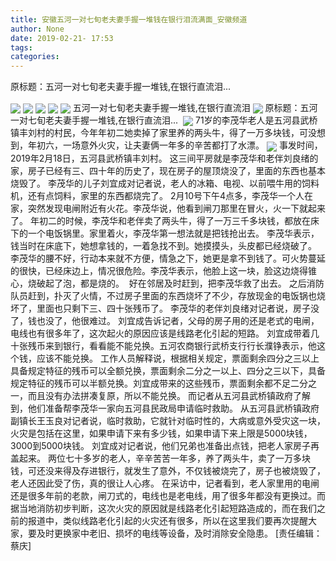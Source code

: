 ```yaml
---
title: 安徽五河一对七旬老夫妻手握一堆钱在银行泪流满面_安徽频道
author: None
date: 2019-02-21- 17:53
tags: 
categories: 
---
```

原标题：五河一对七旬老夫妻手握一堆钱,在银行直流泪... 
<!-- more -->
                
<img align="center" border="0" src="http://p1.ifengimg.com/fck/2019_08/5e3d854adbbf443_w720_h576.jpg" />
                
<img align="center" border="0" src="http://p1.ifengimg.com/fck/2019_08/25520a6a85b61ea_w720_h576.jpg" />
            
<img align="center" border="0" src="http://p1.ifengimg.com/fck/2019_08/01a2e3563ad0f05_w720_h576.jpg" />
<img align="center" border="0" src="http://p1.ifengimg.com/fck/2019_08/7ac696a77e23700_w720_h576.jpg" />
<img align="center" border="0" src="http://p1.ifengimg.com/fck/2019_08/c555167d5dc99c8_w720_h576.jpg" />
五河一对七旬老夫妻手握一堆钱,在银行直流泪
<img align="center" border="0" src="http://p1.ifengimg.com/fck/2019_08/aae464ad8d05ae4_w720_h576.jpg" />
原标题：五河一对七旬老夫妻手握一堆钱,在银行直流泪... 
<img align="center" border="0" src="http://p1.ifengimg.com/fck/2019_08/c10b87ef96968e3_w720_h576.jpg" />
71岁的李茂华老人是五河县武桥镇丰刘村的村民，今年年初二她卖掉了家里养的两头牛，得了一万多块钱，可没想到，年初六，一场意外火灾，让夫妻俩一年多的辛苦都打了水漂。
<img align="center" border="0" src="http://p2.ifengimg.com/a/2016/0810/204c433878d5cf9size1_w16_h16.png" />
事发时间，2019年2月18日，五河县武桥镇丰刘村。
这三间平房就是李茂华和老伴刘良绪的家，房子已经有三、四十年的历史了，现在房子的屋顶烧没了，里面的东西也基本烧毁了。
李茂华的儿子刘宜成对记者说，老人的冰箱、电视、以前喂牛用的饲料机，还有点饲料，家里的东西都烧完了。
2月10号下午4点多，李茂华一个人在家，突然发现电闸附近有火花。李茂华说，他看到闸刀那里在冒火，火一下就起来了。
年初二的时候，李茂华和老伴卖了两头牛，得了一万三千多块钱，都放在床下的一个电饭锅里。家里着火，李茂华第一想法就是把钱抢出去。
李茂华表示，钱当时在床底下，她想拿钱的，一着急找不到。她摸摸头，头皮都已经烧破了。
李茂华的腰不好，行动本来就不方便，情急之下，她更是拿不到钱了。可火势蔓延的很快，已经床边上，情况很危险。李茂华表示，他脸上这一块，脸这边烧得锥心，烧破起了泡，都是烧的。 
好在邻居及时赶到，把李茂华救了出去。
之后消防队员赶到，扑灭了火情，不过房子里面的东西烧坏了不少，存放现金的电饭锅也烧坏了，里面也只剩下三、四十张残币了。
李茂华的老伴刘良绪对记者说，房子没了，钱也没了，他很难过。
刘宜成告诉记者，父母的房子用的还是老式的电闸，电线也有很多年了，这次起火的原因应该是线路老化引起的短路。
刘宜成带着几十张残币来到银行，看看能不能兑换。五河农商银行武桥支行行长濮铮表示，他这个钱，应该不能兑换。
工作人员解释说，根据相关规定，票面剩余四分之三以上具备规定特征的残币可以全额兑换，票面剩余二分之一以上、四分之三以下，具备规定特征的残币可以半额兑换。刘宜成带来的这些残币，票面剩余都不足二分之一，而且没有办法拼凑复原，所以不能兑换。
而记者从五河县武桥镇政府了解到，他们准备帮李茂华一家向五河县民政局申请临时救助。
从五河县武桥镇政府副镇长王玉良对记者说，临时救助，它就针对临时性的，大病或意外受灾这一块，火灾是包括在这里，如果申请下来有多少钱，如果申请下来上限是5000块钱，3000到5000块钱。
刘宜成对记者说，他们兄弟也准备出点钱，把老人家房子再盖起来。
两位七十多岁的老人，辛辛苦苦一年多，养了两头牛，卖了一万多块钱，可还没来得及存进银行，就发生了意外，不仅钱被烧完了，房子也被烧毁了，老人还因此受了伤，真的很让人心疼。
在采访中，记者看到，老人家里用的电闸还是很多年前的老款，闸刀式的，电线也是老电线，用了很多年都没有更换过。而据当地消防初步判断，这次火灾的原因就是线路老化引起短路造成的，而在我们之前的报道中，类似线路老化引起的火灾还有很多，所以在这里我们要再次提醒大家，要及时更换家中老旧、损坏的电线等设备，及时消除安全隐患。
[责任编辑：蔡庆]
            

